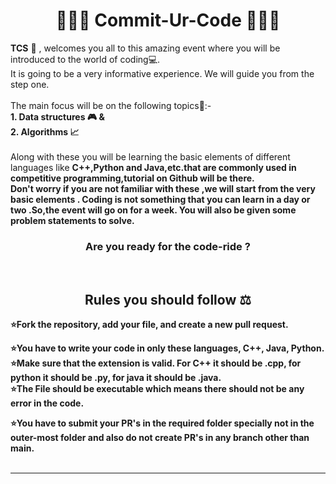 <h1 align="Center"> 👩🏻‍💻 Commit-Ur-Code 👨🏻‍💻</h1>
<p align="Left">
  <Strong>TCS</Strong> 📍 , welcomes you all to this amazing event where you will be introduced to the world of coding💻.<br>
It is going to be a very informative experience. We will guide you from the step one.<br><br>
The main focus will be on the following topics📝:-<br>
<strong>
1. Data structures 🎮  &<br>
2. Algorithms 📈<br>
</strong>
<br>
Along with these you will be learning the basic elements of different languages like <strong>C++,Python and Java<strong>,etc.that are commonly used in competitive programming,tutorial on Github will be there.<br>
Don't worry if you are not familiar with these ,we will start from the very basic elements .
Coding is not something that you can learn in a day or two .So,the event will go on for a week. You will also be given some problem statements to solve.
<!-- Besides these a certificate🎓 will also be provided . -->
<h3 align="Center">Are you ready for the code-ride ?</h3>
</p>
 <br>
<h2 align="Center"> Rules you should follow ⚖️ </h2>

⭐Fork the repository, add your file, and create a new pull request.<br>
<!-- ⭐You will be given one question daily, you have to submit that between 12 am to 11:59 pm.<br> -->
⭐You have to write your code in only these languages, C++, Java, Python.<br>
⭐Make sure that the extension is valid. For C++ it should be .cpp, for python it should  be .py, for java it should be .java.<br>
⭐The File should be executable which means there should not be any error in the code.<br>
<!-- ⭐In order to get Certificate of participation one must have at least 4 accepted PR’s.<br> -->
<!-- ( Excluding Demo Question )<br> -->
⭐You have to submit your PR's in the required folder specially not in the outer-most folder and also do not create PR's in any branch other than main.<br>
<br>
<hr>
